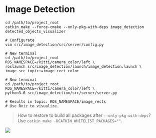 # Image Detection

```
cd /path/to/project_root
catkin_make --force-cmake --only-pkg-with-deps image_detection detected_objects_visualizer

# Configurate
vim src/image_detection/src/server/config.py

# New terminal
cd /path/to/project_root
ROS_NAMESPACE=/kitti/camera_color/left \
roslaunch src/image_detection/launch/image_detection.launch \
image_src_topic:=image_rect_color

# New terminal
cd /path/to/project_root
ROS_NAMESPACE=/kitti/camera_color/left \
python3.6 src/image_detection/src/server/server.py

# Results in topic: ROS_NAMESPACE/image_rects
# Use Rviz to visualize.
```

> How to restore to build all packages after `--only-pkg-with-deps`?  
Use `catkin_make -DCATKIN_WHITELIST_PACKAGES=""`.


![](https://img.yusanshi.com/upload/20191209004317261636.png)